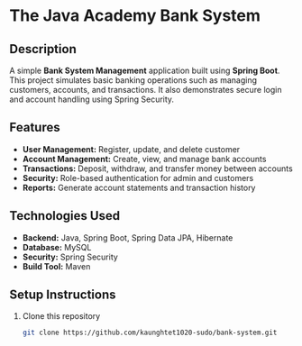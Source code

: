 # The Java Academy Bank System

## Description
A simple **Bank System Management** application built using **Spring Boot**.  
This project simulates basic banking operations such as managing customers, accounts, and transactions. It also demonstrates secure login and account handling using Spring Security.

## Features
- **User Management:** Register, update, and delete customer 
- **Account Management:** Create, view, and manage bank accounts
- **Transactions:** Deposit, withdraw, and transfer money between accounts
- **Security:** Role-based authentication for admin and customers
- **Reports:** Generate account statements and transaction history

## Technologies Used
- **Backend:** Java, Spring Boot, Spring Data JPA, Hibernate
- **Database:** MySQL
- **Security:** Spring Security
- **Build Tool:** Maven

## Setup Instructions
1. Clone this repository
   ```bash
   git clone https://github.com/kaunghtet1020-sudo/bank-system.git
